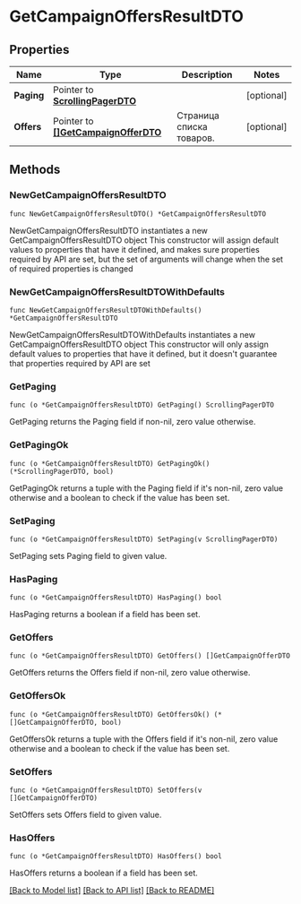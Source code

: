 # GetCampaignOffersResultDTO

## Properties

Name | Type | Description | Notes
------------ | ------------- | ------------- | -------------
**Paging** | Pointer to [**ScrollingPagerDTO**](ScrollingPagerDTO.md) |  | [optional] 
**Offers** | Pointer to [**[]GetCampaignOfferDTO**](GetCampaignOfferDTO.md) | Страница списка товаров. | [optional] 

## Methods

### NewGetCampaignOffersResultDTO

`func NewGetCampaignOffersResultDTO() *GetCampaignOffersResultDTO`

NewGetCampaignOffersResultDTO instantiates a new GetCampaignOffersResultDTO object
This constructor will assign default values to properties that have it defined,
and makes sure properties required by API are set, but the set of arguments
will change when the set of required properties is changed

### NewGetCampaignOffersResultDTOWithDefaults

`func NewGetCampaignOffersResultDTOWithDefaults() *GetCampaignOffersResultDTO`

NewGetCampaignOffersResultDTOWithDefaults instantiates a new GetCampaignOffersResultDTO object
This constructor will only assign default values to properties that have it defined,
but it doesn't guarantee that properties required by API are set

### GetPaging

`func (o *GetCampaignOffersResultDTO) GetPaging() ScrollingPagerDTO`

GetPaging returns the Paging field if non-nil, zero value otherwise.

### GetPagingOk

`func (o *GetCampaignOffersResultDTO) GetPagingOk() (*ScrollingPagerDTO, bool)`

GetPagingOk returns a tuple with the Paging field if it's non-nil, zero value otherwise
and a boolean to check if the value has been set.

### SetPaging

`func (o *GetCampaignOffersResultDTO) SetPaging(v ScrollingPagerDTO)`

SetPaging sets Paging field to given value.

### HasPaging

`func (o *GetCampaignOffersResultDTO) HasPaging() bool`

HasPaging returns a boolean if a field has been set.

### GetOffers

`func (o *GetCampaignOffersResultDTO) GetOffers() []GetCampaignOfferDTO`

GetOffers returns the Offers field if non-nil, zero value otherwise.

### GetOffersOk

`func (o *GetCampaignOffersResultDTO) GetOffersOk() (*[]GetCampaignOfferDTO, bool)`

GetOffersOk returns a tuple with the Offers field if it's non-nil, zero value otherwise
and a boolean to check if the value has been set.

### SetOffers

`func (o *GetCampaignOffersResultDTO) SetOffers(v []GetCampaignOfferDTO)`

SetOffers sets Offers field to given value.

### HasOffers

`func (o *GetCampaignOffersResultDTO) HasOffers() bool`

HasOffers returns a boolean if a field has been set.


[[Back to Model list]](../README.md#documentation-for-models) [[Back to API list]](../README.md#documentation-for-api-endpoints) [[Back to README]](../README.md)


